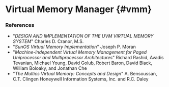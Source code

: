 # Virtual Memory Manager {#vmm}

### References

- "_DESIGN AND IMPLEMENTATION OF THE UVM VIRTUAL MEMORY SYSTEM_" Charles D. Cranor, M.S.
- "_SunOS Virtual Memory Implementation_" Joseph P. Moran
- "_Machine-Independent Virtual Memory Management for Paged Uniprocessor and Multiprocessor Architectures_" Richard Rashid, Avadis Tevanian, Michael Young, David Golub, Robert Baron, David Black, William Boloaky, and Jonathan Che
- "_The Multics Virtual Memory: Concepts and Design_" A. Bensoussan, C.T. Clingen Honeywell Information Systems, Inc. and R.C. Daley
